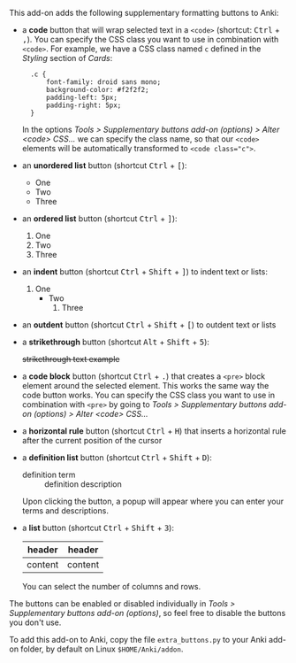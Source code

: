 
This add-on adds the following supplementary formatting buttons to Anki:

* a **code** button that will wrap selected text in a `<code>` (shortcut: <kbd>Ctrl</kbd> + <kbd>,</kbd>). You can specify the CSS class you want to use in combination with `<code>`. For example, we have a CSS class named `c` defined in the *Styling* section of *Cards*:

        .c {
            font-family: droid sans mono;
            background-color: #f2f2f2;
            padding-left: 5px;
            padding-right: 5px;
        }

    In the options *Tools &gt; Supplementary buttons add-on (options) &gt; Alter &lt;code&gt; CSS...* we can specify the class name, so that our `<code>` elements will be automatically transformed to `<code class="c">`.

* an **unordered list** button (shortcut <kbd>Ctrl</kbd> + <kbd>[</kbd>):

    * One
    * Two
    * Three

* an **ordered list** button (shortcut <kbd>Ctrl</kbd> + <kbd>]</kbd>):

    1. One
    2. Two
    3. Three

* an **indent** button (shortcut <kbd>Ctrl</kbd> + <kbd>Shift</kbd> + <kbd>]</kbd>) to indent text or lists:

    1. One
        * Two
            1. Three

* an **outdent** button (shortcut <kbd>Ctrl</kbd> + <kbd>Shift</kbd> + <kbd>[</kbd>) to outdent text or lists

* a **strikethrough** button (shortcut <kbd>Alt</kbd> + <kbd>Shift</kbd> + <kbd>5</kbd>):

    ~~strikethrough text example~~

* a **code block** button (shortcut <kbd>Ctrl</kbd> + <kbd>.</kbd>) that creates a `<pre>` block element around the selected element. This works the same way the code button works. You can specify the CSS class you want to use in combination with <code>&lt;pre&gt;</code> by going to <i>Tools &gt; Supplementary buttons add-on (options) &gt; Alter &lt;code&gt; CSS...</i>

* a **horizontal rule** button (shortcut <kbd>Ctrl</kbd> + <kbd>H</kbd>) that inserts a horizontal rule after the current position of the cursor

* a **definition list** button (shortcut <kbd>Ctrl</kbd> + <kbd>Shift</kbd> + <kbd>D</kbd>):

    <dl><dt>definition term</dt><dd>definition description</dd>

    Upon clicking the button, a popup will appear where you can enter your terms and descriptions.

* a **list** button (shortcut <kbd>Ctrl</kbd> + <kbd>Shift</kbd> + <kbd>3</kbd>):

    header | header
    --- | ---
    content | content
    
    You can select the number of columns and rows.

The buttons can be enabled or disabled individually in *Tools > Supplementary buttons add-on (options)*, so feel free to disable the buttons you don't use.

To add this add-on to Anki, copy the file `extra_buttons.py` to your Anki add-on folder, by default on Linux `$HOME/Anki/addon`.
